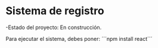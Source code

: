 <h1> Sistema de registro </h1>

-Estado del proyecto: En construcción.

Para ejecutar el sistema, debes poner:
´´´npm install react´´´

